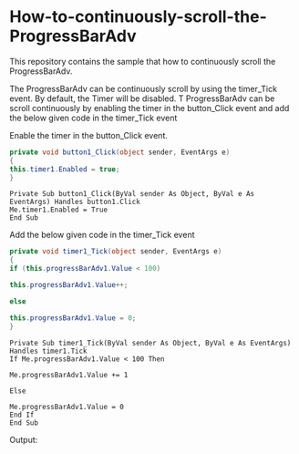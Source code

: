 # How-to-continuously-scroll-the-ProgressBarAdv
This repository contains the sample that how to continuously scroll the ProgressBarAdv.

The ProgressBarAdv can be continuously scroll by using the timer_Tick event. By default, the Timer will be disabled. T ProgressBarAdv can be scroll continuously by enabling  the timer in the button_Click event and add the below given code in the timer_Tick event

Enable the timer in the button_Click event.

```C#
private void button1_Click(object sender, EventArgs e)
{
this.timer1.Enabled = true;
}
```

```VB
Private Sub button1_Click(ByVal sender As Object, ByVal e As EventArgs) Handles button1.Click
Me.timer1.Enabled = True
End Sub
```

Add the below given code in the timer_Tick event

```C#
private void timer1_Tick(object sender, EventArgs e)
{
if (this.progressBarAdv1.Value < 100)

this.progressBarAdv1.Value++;

else

this.progressBarAdv1.Value = 0;
}
```

```VB
Private Sub timer1_Tick(ByVal sender As Object, ByVal e As EventArgs) Handles timer1.Tick
If Me.progressBarAdv1.Value < 100 Then

Me.progressBarAdv1.Value += 1

Else

Me.progressBarAdv1.Value = 0
End If
End Sub
```

Output:
